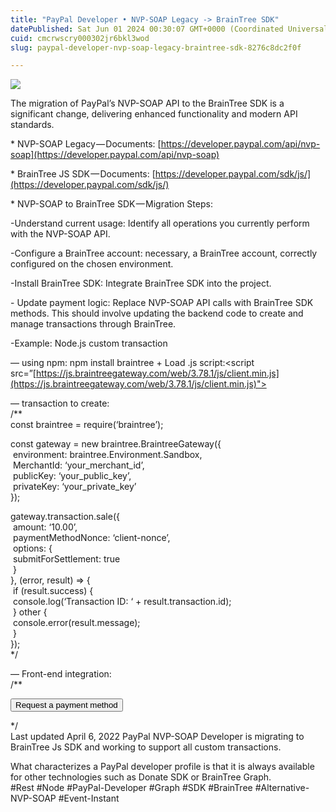 ```yaml
---
title: "PayPal Developer • NVP-SOAP Legacy -> BrainTree SDK"
datePublished: Sat Jun 01 2024 00:30:07 GMT+0000 (Coordinated Universal Time)
cuid: cmcrwscry000302jr6bkl3wod
slug: paypal-developer-nvp-soap-legacy-braintree-sdk-8276c8dc2f0f

---
```


![](https://cdn.hashnode.com/res/hashnode/image/upload/v1751820654226/a5f9b2d2-1538-48d5-b59a-9b75e2823833.jpeg)

The migration of PayPal’s NVP-SOAP API to the BrainTree SDK is a significant change, delivering enhanced functionality and modern API standards.

\* NVP-SOAP Legacy — Documents: [https://developer.paypal.com/api/nvp-soap](https://developer.paypal.com/api/nvp-soap)

\* BrainTree JS SDK — Documents: [https://developer.paypal.com/sdk/js/](https://developer.paypal.com/sdk/js/)

\* NVP-SOAP to BrainTree SDK — Migration Steps:

\-Understand current usage: Identify all operations you currently perform with the NVP-SOAP API.

\-Configure a BrainTree account: necessary, a BrainTree account, correctly configured on the chosen environment.

\-Install BrainTree SDK: Integrate BrainTree SDK into the project.

\- Update payment logic: Replace NVP-SOAP API calls with BrainTree SDK methods. This should involve updating the backend code to create and manage transactions through BrainTree.

\-Example: Node.js custom transaction

— using npm: npm install braintree + Load .js script:<script src=”[https://js.braintreegateway.com/web/3.78.1/js/client.min.js](https://js.braintreegateway.com/web/3.78.1/js/client.min.js)"></script>

— transaction to create:  
/\*\*  
const braintree = require(‘braintree’);

const gateway = new braintree.BraintreeGateway({  
 environment: braintree.Environment.Sandbox,  
 MerchantId: ‘your\_merchant\_id’,  
 publicKey: ‘your\_public\_key’,  
 privateKey: ‘your\_private\_key’  
});

gateway.transaction.sale({  
 amount: ‘10.00’,  
 paymentMethodNonce: ‘client-nonce’,  
 options: {  
 submitForSettlement: true  
 }  
}, (error, result) => {  
 if (result.success) {  
 console.log(‘Transaction ID: ‘ + result.transaction.id);  
 } other {  
 console.error(result.message);  
 }  
});  
\*/

— Front-end integration:  
/\*\*  
<script src=”[https://js.braintreegateway.com/web/dropin/1.31.1/js/dropin.min.js](https://js.braintreegateway.com/web/dropin/1.31.1/js/dropin.min.js)"></script>  
<div id=”dropin-container”></div>  
<button id=”submit-button”>Request a payment method</button>  
<script>  
 braintree.dropin.create({  
 authorization: ‘YOUR\_CLIENT\_AUTHORIZATION’,  
 container: ‘#dropin-container’  
 }, function (createErr, instance) {  
 document.querySelector(‘#submit-button’).addEventListener(‘click’, function() {  
 instance.requestPaymentMethod(function(error, payload) {  
 // Send payload.nonce to your server  
 });  
 });  
 });  
</script>

\*/  
Last updated April 6, 2022 PayPal NVP-SOAP Developer is migrating to BrainTree Js SDK and working to support all custom transactions.

What characterizes a PayPal developer profile is that it is always available for other technologies such as Donate SDK or BrainTree Graph.  
#Rest #Node #PayPal-Developer #Graph #SDK #BrainTree #Alternative-NVP-SOAP #Event-Instant